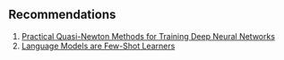 ## Recommendations
1. [Practical Quasi-Newton Methods for Training Deep Neural Networks](https://slideslive.com/38935916/practical-quasinewton-methods-for-training-deep-neural-networks)
2. [Language Models are Few-Shot Learners](https://slideslive.com/38938552/language-models-are-fewshot-learners)
